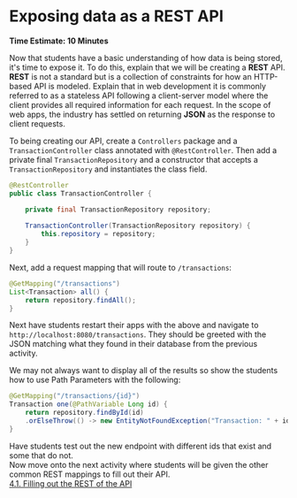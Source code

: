 # Exposing data as a REST API
**Time Estimate: 10 Minutes**

Now that students have a basic understanding of how data is being stored, it's time to expose it.
To do this, explain that we will be creating a **REST** API. **REST** is not a standard but is a collection of
constraints for how an HTTP-based API is modeled. Explain that in web development it is commonly referred
to as a stateless API following a client-server model where the client provides all required information for each
request. In the scope of web apps, the industry has settled on returning **JSON** as the response to client
requests.

To being creating our API, create a `Controllers` package and a `TransactionController` class annotated with `@RestController`.
Then add a private final `TransactionRepository` and a constructor that accepts a `TransactionRepository`
and instantiates the class field.

```java
@RestController
public class TransactionController {

    private final TransactionRepository repository;
    
    TransactionController(TransactionRepository repository) {
        this.repository = repository;
    }
}
```

Next, add a request mapping that will route to `/transactions`:
```java
@GetMapping("/transactions")
List<Transaction> all() {
    return repository.findAll();
}
```

Next have students restart their apps with the above and navigate to `http://localhost:8080/transactions`.
They should be greeted with the JSON matching what they found in their database from the previous activity.

We may not always want to display all of the results so show the students how to use Path Parameters
with the following:
```java
@GetMapping("/transactions/{id}")
Transaction one(@PathVariable Long id) {
    return repository.findById(id)
    .orElseThrow(() -> new EntityNotFoundException("Transaction: " + id + " not found."));
}
```
Have students test out the new endpoint with different ids that exist and some that do not.  
Now move onto the next activity where students will be given the other common REST mappings to fill out their
API.  
[4.1. Filling out the REST of the API](../activies/4-1-rest.md)

